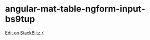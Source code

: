# angular-mat-table-ngform-input-bs9tup

[Edit on StackBlitz ⚡️](https://stackblitz.com/edit/angular-mat-table-ngform-input-bs9tup)